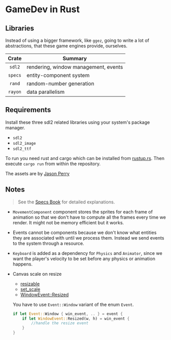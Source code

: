 # GameDev in Rust

## Libraries

Instead of using a bigger framework, like `ggez`, going to write a lot
of abstractions, that these game engines provide, ourselves.

|  Crate  | Summary                              |
|:-------:|--------------------------------------|
| `sdl2`  | rendering, window management, events |
| `specs` | entity-component system              |
| `rand`  | random-number generation             |
| `rayon` | data parallelism                     |

## Requirements

Install these three sdl2 related libraries using your system's package manager.

- `sdl2`
- `sdl2_image`
- `sdl2_ttf`

To run you need rust and cargo which can be installed from
[rustup.rs](https://rustup.rs/). Then execute `cargo run` from within the
repository.

The assets are by [Jason Perry](http://finalbossblues.com/timefantasy/category/freebies/)

## Notes

> See the [Specs Book](https://specs.amethyst.rs/docs/tutorials/) for detailed explanations.

- `MovementComponent` component stores the sprites for each frame of
  animation so that we don't have to compute all the frames every time we
  render. It might not be memory efficient but it works.
- Events cannot be components because we don't know what entities they are
  associated with until we process them. Instead we send events to the system
  through a resource.
- `Keyboard` is added as a dependency for `Physics` and `Animator`, since we
  want the player's velocity to be set before any physics or animation happens.
- Canvas scale on resize
    + [resizable](https://docs.rs/sdl2/0.32.2/sdl2/video/struct.WindowBuilder.html#method.resizable)
    + [set_scale](https://docs.rs/sdl2/0.32.2/sdl2/render/struct.Canvas.html#method.set_scale)
    + [WindowEvent::Resized](https://docs.rs/sdl2/0.32.2/sdl2/event/enum.WindowEvent.html#variant.Resized)

    You have to use `Event::Window` variant of the enum `Event`.

    ```rust
    if let Event::Window { win_event, .. } = event {
        if let WindowEvent::Resized(w, h) = win_event {
            //handle the resize event
        }
    }
    ```
